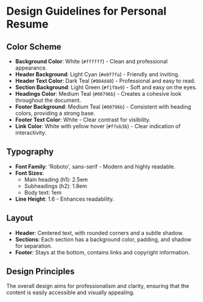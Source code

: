 # Design Guidelines for Personal Resume

## Color Scheme
- **Background Color**: White (`#ffffff`) - Clean and professional appearance.
- **Header Background**: Light Cyan (`#e0f7fa`) - Friendly and inviting.
- **Header Text Color**: Dark Teal (`#004d40`) - Professional and easy to read.
- **Section Background**: Light Green (`#f1f8e9`) - Soft and easy on the eyes.
- **Headings Color**: Medium Teal (`#00796b`) - Creates a cohesive look throughout the document.
- **Footer Background**: Medium Teal (`#00796b`) - Consistent with heading colors, providing a strong base.
- **Footer Text Color**: White - Clear contrast for visibility.
- **Link Color**: White with yellow hover (`#ffeb3b`) - Clear indication of interactivity.

## Typography
- **Font Family**: 'Roboto', sans-serif - Modern and highly readable.
- **Font Sizes**: 
  - Main heading (h1): 2.5em
  - Subheadings (h2): 1.8em
  - Body text: 1em
- **Line Height**: 1.6 - Enhances readability.

## Layout
- **Header**: Centered text, with rounded corners and a subtle shadow.
- **Sections**: Each section has a background color, padding, and shadow for separation.
- **Footer**: Stays at the bottom, contains links and copyright information.

## Design Principles
The overall design aims for professionalism and clarity, ensuring that the content is easily accessible and visually appealing.
